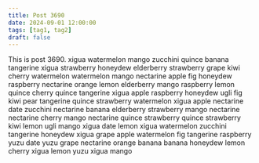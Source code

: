 ```yaml
---
title: Post 3690
date: 2024-09-01 12:00:00
tags: [tag1, tag2]
draft: false
---
```

This is post 3690.
xigua
watermelon
mango
zucchini
quince
banana
tangerine
xigua
strawberry
honeydew
elderberry
strawberry
grape
kiwi
cherry
watermelon
watermelon
mango
nectarine
apple
fig
honeydew
raspberry
nectarine
orange
lemon
elderberry
mango
raspberry
lemon
quince
cherry
quince
tangerine
xigua
apple
raspberry
honeydew
ugli
fig
kiwi
pear
tangerine
quince
strawberry
watermelon
xigua
apple
nectarine
date
zucchini
nectarine
banana
elderberry
strawberry
mango
nectarine
nectarine
cherry
mango
nectarine
quince
strawberry
quince
strawberry
kiwi
lemon
ugli
mango
xigua
date
lemon
xigua
watermelon
zucchini
tangerine
honeydew
xigua
grape
apple
watermelon
fig
tangerine
raspberry
yuzu
date
yuzu
grape
nectarine
orange
banana
banana
honeydew
lemon
cherry
xigua
lemon
yuzu
xigua
mango
